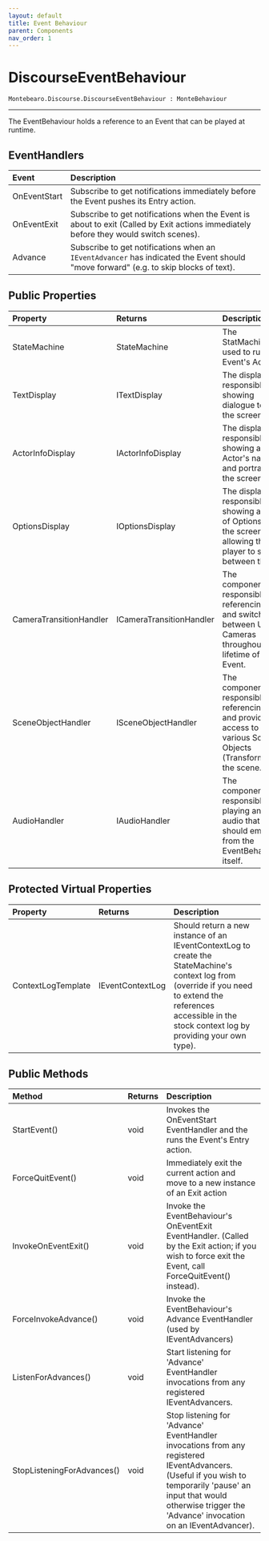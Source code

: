 ```yaml
---
layout: default
title: Event Behaviour
parent: Components
nav_order: 1
---
```


# DiscourseEventBehaviour

```
Montebearo.Discourse.DiscourseEventBehaviour : MonteBehaviour
```
---


The EventBehaviour holds a reference to an Event that can be played at runtime.

## EventHandlers

| Event              | Description |
|:------------------|:------------|
| OnEventStart      | Subscribe to get notifications immediately before the Event pushes its Entry action. |
| OnEventExit       | Subscribe to get notifications when the Event is about to exit (Called by Exit actions immediately before they would switch scenes).|
| Advance           | Subscribe to get notifications when an `IEventAdvancer` has indicated the Event should "move forward" (e.g. to skip blocks of text). |

## Public Properties

| Property          | Returns | Description |
|:------------------|:--|:------------|
| StateMachine      | StateMachine  | The StatMachine used to run the Event's Actions |
| TextDisplay       | ITextDisplay  | The display responsible for showing dialogue text to the screen.|
| ActorInfoDisplay  | IActorInfoDisplay | The display responsible for showing an Actor's name and portrait to the screen |
| OptionsDisplay    | IOptionsDisplay | The display responsible for showing a list of Options to the screen, and allowing the player to select between them. |
| CameraTransitionHandler | ICameraTransitionHandler | The component responsible for referencing and switching between Unity Cameras throughout the lifetime of the Event. |
| SceneObjectHandler      | ISceneObjectHandler   | The component responsible for referencing and providing access to various Scene Objects (Transforms) in the scene. |
| AudioHandler            | IAudioHandler         | The component responsible for playing any audio that should eminate from the EventBehaviour itself. |


## Protected Virtual Properties

| Property          | Returns | Description |
|:------------------|:--|:------------|
| ContextLogTemplate      | IEventContextLog  | Should return a new instance of an IEventContextLog to create the StateMachine's context log from (override if you need to extend the references accessible in the stock context log by providing your own type). |


## Public Methods

| Method          | Returns | Description |
|:------------------|:--|:------------|
| StartEvent()      | void  | Invokes the OnEventStart EventHandler and the runs the Event's Entry action.  |
| ForceQuitEvent() | void | Immediately exit the current action and move to a new instance of an Exit action |
| InvokeOnEventExit() | void | Invoke the EventBehaviour's OnEventExit EventHandler. (Called by the Exit action; if you wish to force exit the Event, call ForceQuitEvent() instead). |
| ForceInvokeAdvance() | void | Invoke the EventBehaviour's Advance EventHandler (used by IEventAdvancers) |
| ListenForAdvances() | void | Start listening for 'Advance' EventHandler invocations from any registered IEventAdvancers. |
| StopListeningForAdvances() | void | Stop listening for 'Advance' EventHandler invocations from any registered IEventAdvancers. (Useful if you wish to temporarily 'pause' an input that would otherwise trigger the 'Advance' invocation on an IEventAdvancer). |
